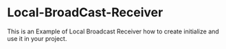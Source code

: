 # Local-BroadCast-Receiver

This is an Example of Local Broadcast Receiver how to create initialize and use it in your project.
